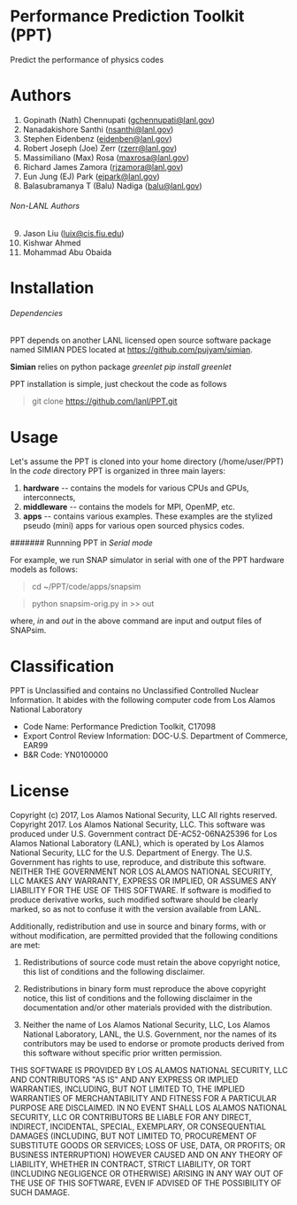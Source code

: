 # Performance Prediction Toolkit (PPT)
Predict the performance of physics codes

# Authors
1. Gopinath (Nath) Chennupati (gchennupati@lanl.gov)
2. Nanadakishore Santhi (nsanthi@lanl.gov)
3. Stephen Eidenbenz (eidenben@lanl.gov)
4. Robert Joseph (Joe) Zerr (rzerr@lanl.gov)
5. Massimiliano (Max) Rosa (maxrosa@lanl.gov)
6. Richard James Zamora (rjzamora@lanl.gov)
7. Eun Jung (EJ) Park (ejpark@lanl.gov)
8. Balasubramanya T (Balu) Nadiga (balu@lanl.gov)
###### Non-LANL Authors
9. Jason Liu (luix@cis.fiu.edu)
10. Kishwar Ahmed
11. Mohammad Abu Obaida

# Installation

###### Dependencies
PPT depends on another LANL licensed open source software package named SIMIAN PDES located at https://github.com/pujyam/simian.

**Simian** relies on python package _greenlet_
_pip install greenlet_

PPT installation is simple, just checkout the code as follows
> git clone https://github.com/lanl/PPT.git

# Usage
Let's assume the PPT is cloned into your home directory (/home/user/PPT)
In the _code_ directory PPT is organized in three main layers:

1. **hardware** -- contains the models for various CPUs and GPUs, interconnects,
2. **middleware** -- contains the models for MPI, OpenMP, etc.
3. **apps** -- contains various examples. These examples are the stylized pseudo (mini) apps for various open sourced physics codes.

####### Runnning PPT in _Serial mode_

For example, we run SNAP simulator in serial with one of the PPT hardware models as follows:

> cd ~/PPT/code/apps/snapsim

> python snapsim-orig.py in >> out

where, _in_ and _out_ in the above command are input and output files of SNAPsim.

# Classification
PPT is Unclassified and contains no Unclassified Controlled Nuclear Information. It abides with the following computer code from Los Alamos National Laboratory
* Code Name: Performance Prediction Toolkit, C17098
* Export Control Review Information: DOC-U.S. Department of Commerce, EAR99
* B&R Code: YN0100000

# License
Copyright (c) 2017, Los Alamos National Security, LLC
All rights reserved.
Copyright 2017. Los Alamos National Security, LLC. This software was produced under U.S. Government contract DE-AC52-06NA25396 for Los Alamos National Laboratory (LANL), which is operated by Los Alamos National Security, LLC for the U.S. Department of Energy. The U.S. Government has rights to use, reproduce, and distribute this software.  NEITHER THE GOVERNMENT NOR LOS ALAMOS NATIONAL SECURITY, LLC MAKES ANY WARRANTY, EXPRESS OR IMPLIED, OR ASSUMES ANY LIABILITY FOR THE USE OF THIS SOFTWARE.  If software is modified to produce derivative works, such modified software should be clearly marked, so as not to confuse it with the version available from LANL.

 Additionally, redistribution and use in source and binary forms, with or without modification, are permitted provided that the following conditions are met:
 1. Redistributions of source code must retain the above copyright notice, this list of conditions and the following disclaimer.

 2. Redistributions in binary form must reproduce the above copyright notice, this list of conditions and the following disclaimer in the documentation and/or other materials provided with the distribution.

 3. Neither the name of Los Alamos National Security, LLC, Los Alamos National Laboratory, LANL, the U.S. Government, nor the names of its contributors may be used to endorse or promote products derived from this software without specific prior written permission.


  THIS SOFTWARE IS PROVIDED BY LOS ALAMOS NATIONAL SECURITY, LLC AND CONTRIBUTORS "AS IS" AND ANY EXPRESS OR IMPLIED WARRANTIES, INCLUDING, BUT NOT LIMITED TO, THE IMPLIED WARRANTIES OF MERCHANTABILITY AND FITNESS FOR A PARTICULAR PURPOSE ARE DISCLAIMED. IN NO EVENT SHALL LOS ALAMOS NATIONAL SECURITY, LLC OR CONTRIBUTORS BE LIABLE FOR ANY DIRECT, INDIRECT, INCIDENTAL, SPECIAL, EXEMPLARY, OR CONSEQUENTIAL DAMAGES (INCLUDING, BUT NOT LIMITED TO, PROCUREMENT OF SUBSTITUTE GOODS OR SERVICES; LOSS OF USE, DATA, OR PROFITS; OR BUSINESS INTERRUPTION) HOWEVER CAUSED AND ON ANY THEORY OF LIABILITY, WHETHER IN CONTRACT, STRICT LIABILITY, OR TORT (INCLUDING NEGLIGENCE OR OTHERWISE) ARISING IN ANY WAY OUT OF THE USE OF THIS SOFTWARE, EVEN IF ADVISED OF THE POSSIBILITY OF SUCH DAMAGE.

